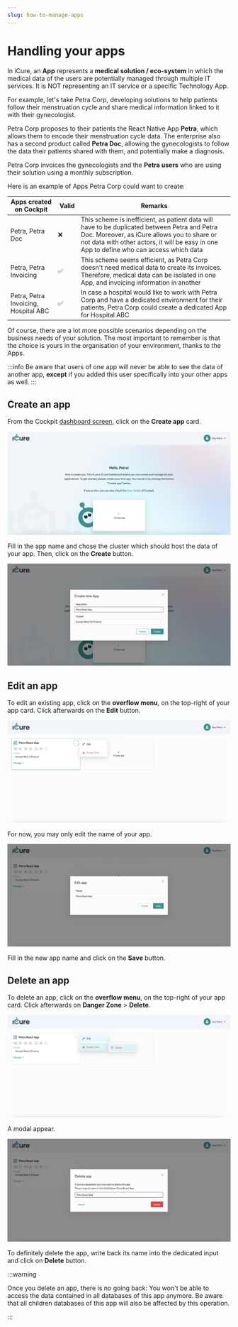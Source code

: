 ```yaml
---
slug: how-to-manage-apps
---
```


# Handling your apps
In iCure, an **App** represents a **medical solution / eco-system** in which the medical data of the users are potentially managed through multiple IT services. It is NOT representing an IT service or a specific Technology App. 

For example, let's take Petra Corp, developing solutions to help patients follow their menstruation cycle and share medical information linked to it with their gynecologist. 

Petra Corp proposes to their patients the React Native App **Petra**, which allows them to encode their menstruation cycle data. 
The enterprise also has a second product called **Petra Doc**, allowing the gynecologists to follow the data their patients shared with them, and potentially make a diagnosis. 

Petra Corp invoices the gynecologists and the **Petra users** who are using their solution using a monthly subscription. 

Here is an example of Apps Petra Corp could want to create: 


| Apps created on Cockpit | Valid | Remarks |
|-------------------------|------|---------------|
| Petra, Petra Doc        |  ❌  | This scheme is inefficient, as patient data will have to be duplicated between Petra and Petra Doc. Moreover, as iCure allows you to share or not data with other actors, it will be easy in one App to define who can access which data |
| Petra, Petra Invoicing | ✅   | This scheme seems efficient, as Petra Corp doesn't need medical data to create its invoices. Therefore, medical data can be isolated in one App, and invoicing information in another | 
| Petra, Petra Invoicing, Hospital ABC | ✅ | In case a hospital would like to work with Petra Corp and have a dedicated environment for their patients, Petra Corp could create a dedicated App for Hospital ABC |

Of course, there are a lot more possible scenarios depending on the business needs of your solution. The most important to remember is that the choice is yours in the organisation of your environment, thanks to the Apps. 

:::info
Be aware that users of one app will never be able to see the data of another app, __except__ if you added this user specifically into your other apps as well. 
:::



## Create an app

From the Cockpit [dashboard screen](https://cockpit.icure.cloud/dashboard), click on the **Create app** card.

![Create app card](./img/app-interactions/create-app-card.png)

Fill in the app name and chose the cluster which should host the data of your app. 
Then, click on the **Create** button.

![Create button](./img/app-interactions/create-button.png)


## Edit an app

To edit an existing app, click on the **overflow menu**, on the top-right of your 
app card. Click afterwards on the **Edit** button.

![Edit app option](./img/app-interactions/edit-app-option.png)

For now, you may only edit the name of your app.

![Save editing btn](./img/app-interactions/save-editing-btn.png)

Fill in the new app name and click on the **Save** button.

## Delete an app

To delete an app, click on the **overflow menu**, on the top-right of your
app card. Click afterwards on **Danger Zone** > **Delete**.

![Delete app option](./img/app-interactions/delete-app-option.png)

A modal appear.

![Delete btn](./img/app-interactions/delete-btn.png)

To definitely delete the app, write back its name into the dedicated input and click on **Delete** button.

:::warning

Once you delete an app, there is no going back: You won't be able to access the data contained in all databases of this app anymore.
Be aware that all children databases of this app will also be affected by this operation. 

:::
